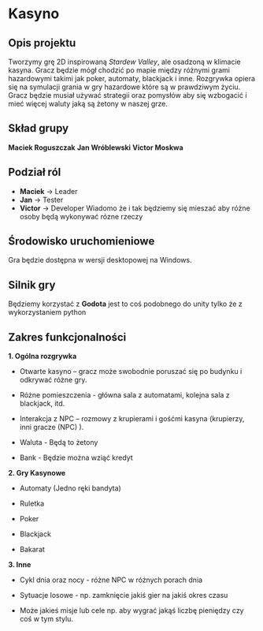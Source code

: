# Kasyno

## Opis projektu  
Tworzymy grę 2D inspirowaną *Stardew Valley*, ale osadzoną w klimacie kasyna. Gracz będzie mógł chodzić po mapie między różnymi grami hazardowymi takimi jak poker, automaty, blackjack i inne. Rozgrywka opiera się na symulacji grania w gry hazardowe które są w prawdziwym życiu. Gracz będzie musiał używać strategii oraz pomysłów aby się wzbogacić i mieć więcej waluty jaką są żetony w naszej grze.

## Skład grupy  
**Maciek Roguszczak** 
**Jan Wróblewski** 
**Victor Moskwa**  

## Podział ról  
- **Maciek** → Leader
- **Jan** → Tester 
- **Victor** → Developer
Wiadomo że i tak będziemy się mieszać aby różne osoby będą wykonywać rózne rzeczy 

## Środowisko uruchomieniowe  
Gra będzie dostępna w wersji desktopowej na Windows.  

## Silnik gry  
Będziemy korzystać z **Godota** jest to coś podobnego do unity tylko że z wykorzystaniem python

## Zakres funkcjonalności 

**1. Ogólna rozgrywka**

- Otwarte kasyno – gracz może swobodnie poruszać się po budynku i odkrywać różne gry.
  
- Różne pomieszczenia - główna sala z automatami, kolejna sala z blackjack, itd.
  
- Interakcja z NPC – rozmowy z krupierami i gośćmi kasyna (krupierzy, inni gracze (NPC) ).

- Waluta - Będą to żetony

- Bank - Będzie można wziąć kredyt

**2. Gry Kasynowe**

- Automaty (Jedno ręki bandyta)

- Ruletka

- Poker

- Blackjack

- Bakarat

**3. Inne**

- Cykl dnia oraz nocy - różne NPC w różnych porach dnia

- Sytuacje losowe - np. zamknięcie jakiś gier na jakiś okres czasu

- Może jakieś misje lub cele np. aby wygrać jakąś liczbę pieniędzy czy coś w tym stylu.


  
  
